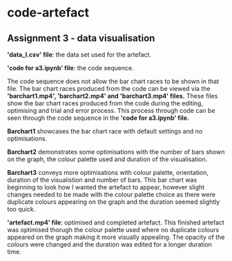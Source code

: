 # code-artefact
## Assignment 3 - data visualisation

**'data_l.csv' file**: the data set used for the artefact.

**'code for a3.ipynb' file**: the code sequence.

The code sequence does not allow the bar chart races to be shown in that file. The bar chart races produced from the code can be viewed via the **'barchart1.mp4', 'barchart2.mp4' and 'barchart3.mp4' files.** These files show the bar chart races produced from the code during the editing, optimising and trial and error process. This process through code can be seen through the code sequence in the **'code for a3.ipynb' file.**

**Barchart1** showcases the bar chart race with default settings and no optimisations.

**Barchart2** demonstrates some optimisations with the number of bars shown on the graph, the colour palette used and duration of the visualisation.

**Barchart3** conveys more optimisations with colour palette, orientation, duration of the visualistion and number of bars. This bar chart was beginning to look how I wanted the artefact to appear, however slight changes needed to be made with the colour palette choice as there were duplicate colours appearing on the graph and the duration seemed slightly too quick.

**'artefact.mp4' file**: optimised and completed artefact. 
This finished artefact was optimised thorugh the colour palette used where no duplicate colours appeared on the graph making it more visually appealing. The opacity of the colours were changed and the duration was edited for a longer duration time.
